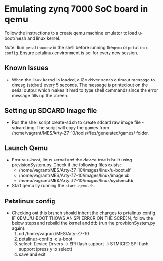 # Emulating zynq 7000 SoC board in qemu
Follow the instructions to a create qemu machine emulator to load u-boot/mesh and linux kernel.

Note: Run `petalinuxenv` in the shell before running the`qemu` or `petalinux-config`. Ensure petalinux environment is set for every new session.

## Known Issues
  * When the linux kernel is loaded, a i2c driver sends a timout message to dmesg (stdout) every 5 seconds. The message is printed out on the serial output which makes it hard to type shell commands since the error message fills up the screen. 

## Setting up SDCARD Image file
  * Run the shell script create-sd.sh to create sdcard raw image file - sdcard.img. The script will copy the games from /home/vagrant/MES/Arty-Z7-10/tools/files/generated/games/ folder. 

## Launch Qemu
  * Ensure u-boot, linux kernel and the device tree is built using provisionSystem.py. Check if the following files exists:
    * /home/vagrant/MES/Arty-Z7-10/images/linux/u-boot.elf
    * /home/vagrant/MES/Arty-Z7-10/images/linux/image.ub
    * /home/vagrant/MES/Arty-Z7-10/images/linux/system.dtb
  * Start qemu by running the `start-qemu.sh`. 

## Petalinux config
  * Checking out this branch should inherit the changes to petalinux config. IF QEMU/U-BOOT THOWS AN SPI ERROR ON THE SCREEN, follow the below steps and rebuild the kernel and dtb (run the provisionSystem.py again).
    1. cd /home/vagrant/MES/Arty-Z7-10
    2. petalinux-config -c u-boot
    3. select: Device Drivers -> SPI flash support -> STMICRO SPI flash support (press y to select) 
    4. save and exit

